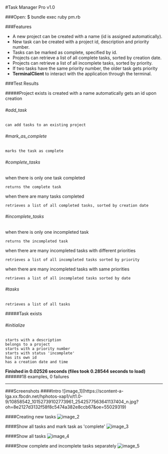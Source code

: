 #Task Manager Pro v1.0

###Open:
	$ bundle exec ruby pm.rb

###Features

- A new project can be created with a name (id is assigned automatically).
- New task can be created with a project id, description and priority number.
- Tasks can be marked as complete, specified by id.
- Projects can retrieve a list of all complete tasks, sorted by creation date.
- Projects can retrieve a list of all incomplete tasks, sorted by priority.
- If two tasks have the same priority number, the older task gets priority
- **TerminalClient** to interact with the application through the terminal.


###Test Results

#####Project
  	exists
  	is created with a name
  	automatically gets an id upon creation
  	
###### #add_task

    can add tasks to an existing project
    
###### #mark_as_complete

    marks the task as complete
    
###### #complete_tasks

when there is only one task completed
   
   	returns the complete task
   	
when there are many tasks completed

	retrieves a list of all completed tasks, sorted by creation date
	
###### #incomplete_tasks

when there is only one incompleted task

	returns the incompleted task
	
when there are many incompleted tasks with different priorities

	retrieves a list of all incompleted tasks sorted by priority
	
when there are many incompleted tasks with same priorities
	
	retrieves a list of all incompleted tasks sorted by date
###### #tasks
	retrieves a list of all tasks

#####Task
	exists
###### #initialize
    starts with a description
    belongs to a project
    starts with a priority number
    starts with status 'incomplete'
    has its own id
    has a creation date and time

**Finished in 0.02526 seconds (files took 0.28544 seconds to load)**
######18 examples, 0 failures
<hr>
###Screenshots
####Intro
![image_1](https://scontent-a-lga.xx.fbcdn.net/hphotos-xap1/v/t1.0-9/10858542_10152739102773961_2542577563641137404_n.jpg?oh=8e2127d3132f58f8c5474a382e8ccb67&oe=55029319)

####Creating new tasks
![image_2](https://scontent-b-lga.xx.fbcdn.net/hphotos-xap1/v/t1.0-9/10849950_10152739102783961_3424789121116862356_n.jpg?oh=0e2dfdbf7b60eed54f405426d5d321df&oe=54FF39D3)

####Show all tasks and mark task as 'complete'
![image_3](https://scontent-b-lga.xx.fbcdn.net/hphotos-xap1/v/t1.0-9/10849981_10152739102778961_2583689143971870292_n.jpg?oh=a62b52f2d198c682dfb765ea11433798&oe=550EDC65)

####Show all tasks
![image_4](https://fbcdn-sphotos-f-a.akamaihd.net/hphotos-ak-xpf1/v/t1.0-9/1394783_10152739102813961_2377678354432707274_n.jpg?oh=3074c97eb335a630b2bc4d696b4f4840&oe=550970E4&__gda__=1430635227_fb309d5437926359bb5a519ae71c2af4)

####Show complete and incomplete tasks separately
![image_5](https://fbcdn-sphotos-d-a.akamaihd.net/hphotos-ak-xaf1/v/t1.0-9/10556381_10152739102808961_3772179752261820876_n.jpg?oh=88cc08760332e9753ea6e7c11fe8d1be&oe=550796BF&__gda__=1426316299_a9c3a77efa69c0019c8602bd120dd001)
